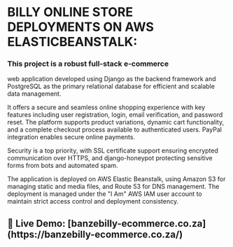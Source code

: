 <h1>BILLY ONLINE STORE DEPLOYMENTS ON AWS ELASTICBEANSTALK:</h1>



<h3>This project is a robust full-stack e-commerce</h3> web application developed using Django as the backend framework and PostgreSQL as the primary relational database for efficient and scalable data management.

It offers a secure and seamless online shopping experience with key features including user registration, login, email verification, and password reset. The platform supports product variations, dynamic cart functionality, and a complete checkout process available to authenticated users. PayPal integration enables secure online payments.

Security is a top priority, with SSL certificate support ensuring encrypted communication over HTTPS, and django-honeypot protecting sensitive forms from bots and automated spam.

The application is deployed on AWS Elastic Beanstalk, using Amazon S3 for managing static and media files, and Route 53 for DNS management. The deployment is managed under the "I Am" AWS IAM user account to maintain strict access control and deployment consistency.

<h2>🚀 Live Demo: [banzebilly-ecommerce.co.za](https://banzebilly-ecommerce.co.za/)</h2>

